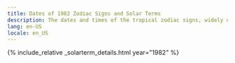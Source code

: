 ```yaml
---
title: Dates of 1982 Zodiac Signs and Solar Terms
description: The dates and times of the tropical zodiac signs, widely used in western astrology, and solar terms of year 1982
lang: en-US
locale: en_US
---
```

{% include_relative _solarterm_details.html year="1982" %}
